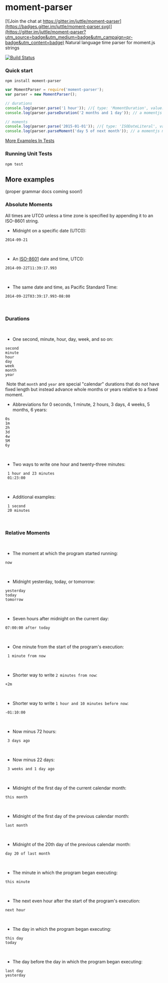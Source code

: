 # moment-parser

[![Join the chat at https://gitter.im/juttle/moment-parser](https://badges.gitter.im/juttle/moment-parser.svg)](https://gitter.im/juttle/moment-parser?utm_source=badge&utm_medium=badge&utm_campaign=pr-badge&utm_content=badge)
Natural language time parser for moment.js strings

[![Build Status](https://travis-ci.org/juttle/moment-parser.svg)](https://travis-ci.org/juttle/moment-parser)

### Quick start

```npm install moment-parser```

```js
var MomentParser = require('moment-parser');
var parser = new MomentParser();

// durations
console.log(parser.parse('1 hour')); //{ type: 'MomentDuration', value: 1, unit: 'hour' }
console.log(parser.parseDuration('2 months and 1 day')); // a momentjs duration of { days: 1, months: 2 }

// moments
console.log(parser.parse('2015-01-01')); //{ type: 'ISODateLiteral', value: '2015-01-01T00:00:00' }
console.log(parser.parseMoment('day 5 of next month')); // a momentjs moment at the start of next month plus 4 days
```


[More Examples In Tests](test/)


### Running Unit Tests

```npm test```


## More examples
(proper grammar docs coming soon!)

### Absolute Moments

All times are UTC0 unless a time zone is specified by appending it to
an ISO-8601 string.  ​ ​

-  Midnight on a specific date (UTC0):
```
2014-09-21
```
​
-  An [ISO-8601](http://en.wikipedia.org/wiki/ISO_8601) date and time, UTC0:
```
2014-09-22T11:39:17.993
```
​
-  The same date and time, as Pacific Standard Time:
```
2014-09-22T03:39:17.993-08:00
```
​
### Durations
​
-  One second, minute, hour, day, week, and so on:
```
second
minute
hour
day
week
month
year
```
​
Note that `month` and `year` are special "calendar" durations that do
not have fixed length but instead advance whole months or years relative
to a fixed moment.
​
-  Abbreviations for 0 seconds, 1 minute, 2 hours, 3 days, 4 weeks, 5
months, 6 years:
```
0s
1m
2h
3d
4w
5M
6y
```
​
-  Two ways to write one hour and twenty-three minutes:
```
 1 hour and 23 minutes
 01:23:00
```
​
-  Additional examples:
```
 1 second
 20 minutes
```
​
### Relative Moments
​
-  The moment at which the program started running:
```
now
```
​
-  Midnight yesterday, today, or tomorrow:
```
yesterday
today
tomorrow
```
​
-  Seven hours after midnight on the current day:
```
07:00:00 after today
```
​
-  One minute from the start of the program's execution:
```
 1 minute from now
```
​
-  Shorter way to write `2 minutes from now`:
```
+2m
```
​
-  Shorter way to write `1 hour and 10 minutes before now`:
```
-01:10:00
```
​
-  Now minus 72 hours:
```
 3 days ago
```
​
-  Now minus 22 days:
```
 3 weeks and 1 day ago
```
​
-  Midnight of the first day of the current calendar month:
```
this month
```
​
-  Midnight of the first day of the previous calendar month:
```
last month
```
​
-  Midnight of the 20th day of the previous calendar month:
```
day 20 of last month
```
​
-  The minute in which the program began executing:
```
this minute
```
​
-  The next even hour after the start of the program's execution:
```
next hour
```
​
-  The day in which the program began executing:
```
this day
today
```
​
-  The day before the day in which the program began executing:
```
last day
yesterday
```
​
